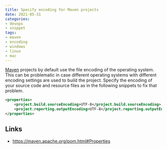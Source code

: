 ```yaml
---
title: Specify encoding for Maven projects
date: 2021-05-31
categories:
- devops
- snippet
tags:
- maven
- encoding
- windows
- linux
- mac
---
```


[Maven](https://maven.apache.org/) projects by default use the file encoding of the operating system. This can be problematic in case different operating systems with different encoding settings are used to build the project. Specify the encoding of your source code and resource files as in the following snippets to fix that problem.

```xml
<properties>
    <project.build.sourceEncoding>UTF-8</project.build.sourceEncoding>
    <project.reporting.outputEncoding>UTF-8</project.reporting.outputEncoding>
</properties>
```

## Links

- https://maven.apache.org/pom.html#Properties
